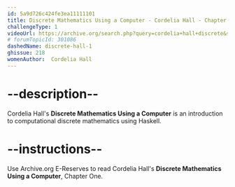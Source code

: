 ```yaml
---
id: 5a9d726c424fe3ea11111101
title: Discrete Mathematics Using a Computer - Cordelia Hall - Chapter 1
challengeType: 1
videoUrl: https://archive.org/search.php?query=cordelia+hall+discrete&sin=
# forumTopicId: 301086
dashedName: discrete-hall-1
ghissue: 218
womenAuthor:  Cordelia Hall
---
```


# --description--

Cordelia Hall's __Discrete Mathematics Using a Computer__ is an introduction to computational discrete mathematics using Haskell.

# --instructions--

Use Archive.org E-Reserves to read Cordelia Hall's __Discrete Mathematics Using a Computer__, Chapter One. 